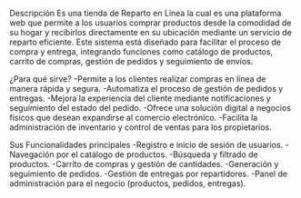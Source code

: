 Descripción
Es una tienda de Reparto en Línea la cual es una plataforma web que permite a los usuarios comprar productos desde la comodidad de su hogar y recibirlos directamente en su ubicación mediante un servicio de reparto eficiente. Este sistema está diseñado para facilitar el proceso de compra y entrega, integrando funciones como catálogo de productos, carrito de compras, gestión de pedidos y seguimiento de envíos.

¿Para qué sirve?
-Permite a los clientes realizar compras en línea de manera rápida y segura.
-Automatiza el proceso de gestión de pedidos y entregas.
-Mejora la experiencia del cliente mediante notificaciones y seguimiento del estado del pedido.
-Ofrece una solución digital a negocios físicos que desean expandirse al comercio electrónico.
-Facilita la administración de inventario y control de ventas para los propietarios.

 Sus Funcionalidades principales
-Registro e inicio de sesión de usuarios.
-Navegación por el catálogo de productos.
-Búsqueda y filtrado de productos.
-Carrito de compras y gestión de cantidades.
-Generación y seguimiento de pedidos.
-Gestión de entregas por repartidores.
-Panel de administración para el negocio (productos, pedidos, entregas).
